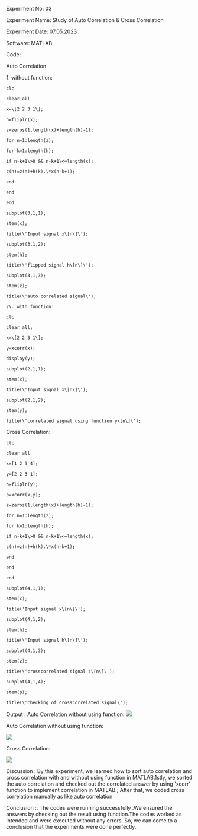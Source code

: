 Experiment No: 03

Experiment Name: Study of Auto Correlation & Cross Correlation

Experiment Date: 07.05.2023

Software: MATLAB

Code:

Auto Correlation

1\. without function:
``````
clc

clear all

x=\[2 2 3 1\];

h=fliplr(x);

z=zeros(1,length(x)+length(h)-1);

for n=1:length(z);

for k=1:length(h);

if n-k+1\>0 && n-k+1\<=length(x);

z(n)=z(n)+h(k).\*x(n-k+1);

end

end

end

subplot(3,1,1);

stem(x);

title(\'Input signal x\[n\]\');

subplot(3,1,2);

stem(h);

title(\'flipped signal h\[n\]\');

subplot(3,1,3);

stem(z);

title(\'auto correlated signal\');

2\. with function:

clc

clear all;

x=\[2 2 3 1\];

y=xcorr(x);

display(y);

subplot(2,1,1);

stem(x);

title(\'Input signal x\[n\]\');

subplot(2,1,2);

stem(y);

title(\'correlated signal using function y\[n\]\');
``````
Cross Correlation:
``````
clc

clear all

x=[1 2 3 4];

y=[2 2 3 1];

h=fliplr(y);

p=xcorr(x,y);

z=zeros(1,length(x)+length(h)-1);

for n=1:length(z);

for k=1:length(h);

if n-k+1\>0 && n-k+1\<=length(x);

z(n)=z(n)+h(k).\*x(n-k+1);

end

end

end

subplot(4,1,1);

stem(x);

title('Input signal x\[n\]\');

subplot(4,1,2);

stem(h);

title(\'Input signal h\[n\]\');

subplot(4,1,3);

stem(z);

title(\'crosscorrelated signal z\[n\]\');

subplot(4,1,4);

stem(p);

title(\'checking of crosscorrelated signal\');
``````
Output :
Auto Correlation without using function:
![](media/image1.png)



Auto Correlation without using function:

![](media/image2.png)




Cross Correlation:

![](media/image3.png)



Discussion : By this experiment, we learned how to sort auto correlation
and cross correlation with and without using function in MATLAB.1stly,
we sorted the auto correlation and checked out the correlated answer by
using 'xcorr' function to implement correlation in MATLAB.; After that,
we coded cross correlation manually as like auto correlation

Conclusion :. The codes were running successfully .We ensured the
answers by checking out the result using function.The codes worked as
intended and were executed without any errors. So, we can come to a
conclusion that the experiments were done perfectly..
